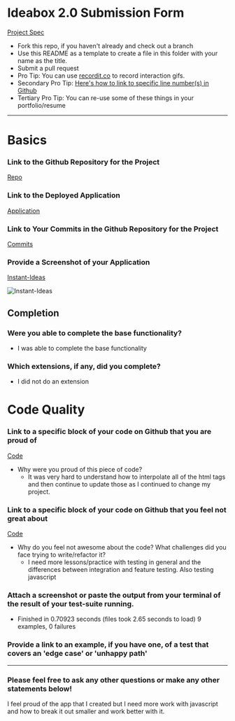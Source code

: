 # Ideabox 2.0 Submission Form
[Project Spec](https://github.com/turingschool/curriculum/blob/master/source/projects/revenge_of_idea_box.markdown)

* Fork this repo, if you haven't already and check out a branch
* Use this README as a template to create a file in this folder with your name as the title.
* Submit a pull request
* Pro Tip: You can use [recordit.co](http://recordit.co/) to record interaction gifs.
* Secondary Pro Tip: [Here's how to link to specific line number(s) in Github](http://stackoverflow.com/questions/23821235/how-to-link-to-specific-line-number-on-github)
* Tertiary Pro Tip: You can re-use some of these things in your portfolio/resume

------

# Basics

### Link to the Github Repository for the Project
[Repo](https://github.com/icorson3/idea_box)

### Link to the Deployed Application
[Application](http://instant-ideas.herokuapp.com/)

### Link to Your Commits in the Github Repository for the Project
[Commits](https://github.com/icorson3/idea_box/commits/master)

### Provide a Screenshot of your Application
[Instant-Ideas](http://www.openscreenshot.com/img/57b606c7b39ac2-59445741)

![Instant-Ideas](http://www.openscreenshot.com/img/57b606c7b39ac2-59445741)

## Completion

### Were you able to complete the base functionality?
* I was able to complete the base functionality

### Which extensions, if any, did you complete?
* I did not do an extension

# Code Quality

### Link to a specific block of your code on Github that you are proud of
[Code](https://github.com/icorson3/idea_box/blob/master/app/assets/javascripts/create_ideas.js)
* Why were you proud of this piece of code?
  - It was very hard to understand how to interpolate all of the html tags and then continue to update those as I continued to change my project.

### Link to a specific block of your code on Github that you feel not great about
[Code](https://github.com/icorson3/idea_box/tree/master/spec)
* Why do you feel not awesome about the code? What challenges did you face trying to write/refactor it?
  - I need more lessons/practice with testing in general and the differences between integration and feature testing. Also testing javascript

### Attach a screenshot or paste the output from your terminal of the result of your test-suite running.
 - Finished in 0.70923 seconds (files took 2.65 seconds to load)
9 examples, 0 failures


### Provide a link to an example, if you have one, of a test that covers an 'edge case' or 'unhappy path'

-----

### Please feel free to ask any other questions or make any other statements below!

I feel proud of the app that I created but I need more work with javascript and how to break it out smaller and work better with it.
